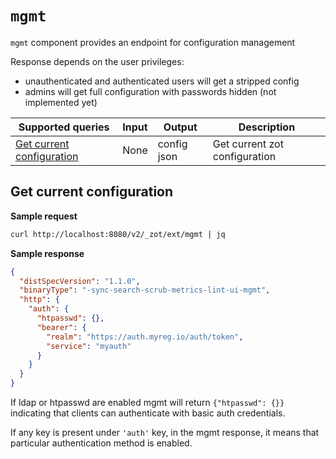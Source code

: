 # `mgmt`

`mgmt` component provides an endpoint for configuration management

Response depends on the user privileges:
- unauthenticated and authenticated users will get a stripped config
- admins will get full configuration with passwords hidden (not implemented yet)


| Supported queries | Input | Output | Description |
| --- | --- | --- | --- |
| [Get current configuration](#get-current-configuration) | None | config json | Get current zot configuration | 

## Get current configuration

**Sample request**

```bash
curl http://localhost:8080/v2/_zot/ext/mgmt | jq
```

**Sample response**

```json
{
  "distSpecVersion": "1.1.0",
  "binaryType": "-sync-search-scrub-metrics-lint-ui-mgmt",
  "http": {
    "auth": {
      "htpasswd": {},
      "bearer": {
        "realm": "https://auth.myreg.io/auth/token",
        "service": "myauth"
      }
    }
  }
}
```

If ldap or htpasswd are enabled mgmt will return `{"htpasswd": {}}` indicating that clients can authenticate with basic auth credentials.

If any key is present under `'auth'` key, in the mgmt response, it means that particular authentication method is enabled.
